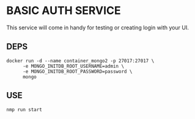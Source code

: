 # BASIC AUTH SERVICE

This service will come in handy for testing or creating login with your UI.
## DEPS

```
docker run -d --name container_mongo2 -p 27017:27017 \
      -e MONGO_INITDB_ROOT_USERNAME=admin \
      -e MONGO_INITDB_ROOT_PASSWORD=password \
      mongo
```

## USE 

```nmp run start```